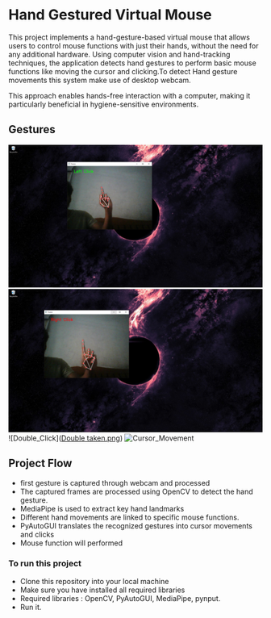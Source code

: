 
# Hand Gestured Virtual Mouse 
This project implements a hand-gesture-based virtual mouse that allows users to control mouse functions with just their hands, without the need for any additional hardware. Using computer vision and hand-tracking techniques, the application detects hand gestures to perform basic mouse functions like moving the cursor and clicking.To detect Hand gesture movements this system make use of desktop webcam.

This approach enables hands-free interaction with a computer, making it particularly beneficial in hygiene-sensitive environments.

## Gestures
![Left_Click](LeftClick.png)
![Right_Click](Right_Click.png)
![Double_Click]([Double taken.png](https://github.com/manoj-512/Hand-Gestured-Virtual-Mouse-/blob/main/Double%20taken.png?raw=true))
![Cursor_Movement]([cursorMovement.png](https://github.com/manoj-512/Hand-Gestured-Virtual-Mouse-/blob/main/cursor%20Movement.png?raw=true))




## Project Flow
- first gesture is captured through webcam and processed 
- The captured frames are processed using OpenCV to detect the hand gesture.
- MediaPipe is used to extract key hand landmarks
- Different hand movements are linked to specific mouse functions.
- PyAutoGUI translates the recognized gestures into cursor movements and clicks
- Mouse function will performed


### To run this project 

- Clone this repository into your local machine 
- Make sure you have installed all required libraries 
- Required libraries : OpenCV, PyAutoGUI, MediaPipe, pynput.
- Run it.
